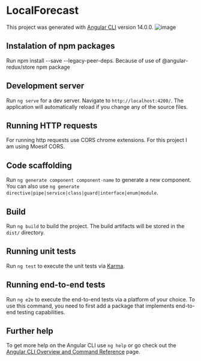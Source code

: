 # LocalForecast

This project was generated with [Angular CLI](https://github.com/angular/angular-cli) version 14.0.0.
![image](https://user-images.githubusercontent.com/58734028/176947700-a47973b6-81ca-46dd-8660-1c03a8460b25.png)

## Instalation of npm packages

Run npm install --save --legacy-peer-deps. Because of use of @angular-redux/store npm package

## Development server

Run `ng serve` for a dev server. Navigate to `http://localhost:4200/`. The application will automatically reload if you change any of the source files.

## Running HTTP requests

For running http requests use CORS chrome extensions. For this project I am using Moesif CORS.

## Code scaffolding

Run `ng generate component component-name` to generate a new component. You can also use `ng generate directive|pipe|service|class|guard|interface|enum|module`.

## Build

Run `ng build` to build the project. The build artifacts will be stored in the `dist/` directory.

## Running unit tests

Run `ng test` to execute the unit tests via [Karma](https://karma-runner.github.io).

## Running end-to-end tests

Run `ng e2e` to execute the end-to-end tests via a platform of your choice. To use this command, you need to first add a package that implements end-to-end testing capabilities.

## Further help

To get more help on the Angular CLI use `ng help` or go check out the [Angular CLI Overview and Command Reference](https://angular.io/cli) page.
